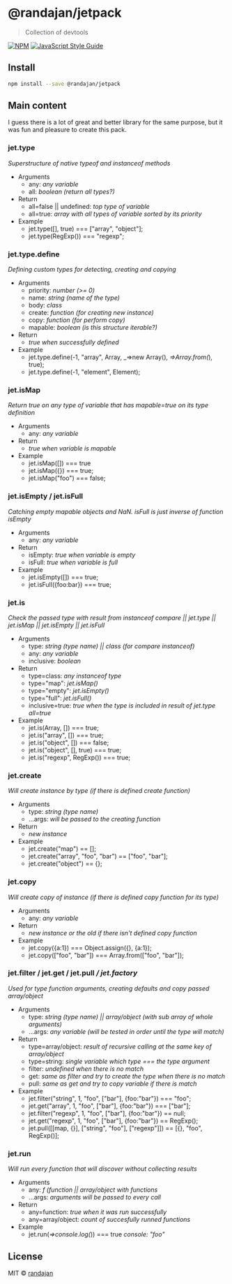 # @randajan/jetpack

> Collection of devtools

[![NPM](https://img.shields.io/npm/v/@randajan/jetpack.svg)](https://www.npmjs.com/package/@randajan/jetpack) [![JavaScript Style Guide](https://img.shields.io/badge/code_style-standard-brightgreen.svg)](https://standardjs.com)

## Install

```bash
npm install --save @randajan/jetpack
```

## Main content

I guess there is a lot of great and better library for the same purpose, but it was fun and pleasure to create this pack.


### __jet.type__
_Superstructure of native typeof and instanceof methods_

* Arguments
  * any: _any variable_
  * all: _boolean (return all types?)_
* Return
  * all=false || undefined: _top type of variable_
  * all=true: _array with all types of variable sorted by its priority_
* Example
  * jet.type([], true) === ["array", "object"];
  * jet.type(RegExp()) === "regexp";

### __jet.type.define__
_Defining custom types for detecting, creating and copying_

* Arguments
  * priority: _number (>= 0)_
  * name: _string (name of the type)_
  * body: _class_
  * create: _function (for creating new instance)_
  * copy: _function (for perform copy)_
  * mapable: _boolean (is this structure iterable?)_
* Return
  * _true when successfully defined_
* Example
  * jet.type.define(-1, "array", Array, _=>new Array(), _=>Array.from(_), true);
  * jet.type.define(-1, "element", Element);

### __jet.isMap__
_Return true on any type of variable that has mapable=true on its type definition_

* Arguments
  * any: _any variable_
* Return
  * _true when variable is mapable_
* Example
  * jet.isMap([]) === true
  * jet.isMap({}) === true;
  * jet.isMap("foo") === false;

### __jet.isEmpty / jet.isFull__
_Catching empty mapable objects and NaN. isFull is just inverse of function isEmpty_

* Arguments
  * any: _any variable_
* Return
  * isEmpty: _true when variable is empty_
  * isFull: _true when variable is full_
* Example
  * jet.isEmpty([]) === true;
  * jet.isFull({foo:bar}) === true;

### __jet.is__
_Check the passed type with result from instanceof compare || jet.type || jet.isMap || jet.isEmpty || jet.isFull_

* Arguments
  * type: _string (type name) || class (for compare instanceof)_
  * any: _any variable_
  * inclusive: _boolean_
* Return
  * type=class: _any instanceof type_
  * type="map": _jet.isMap()_
  * type="empty": _jet.isEmpty()_
  * type="full": _jet.isFull()_
  * inclusive=true: _true when the type is included in result of jet.type all=true_
* Example
  * jet.is(Array, []) === true;
  * jet.is("array", []) === true;
  * jet.is("object", []) === false;
  * jet.is("object", [], true) === true;
  * jet.is("regexp", RegExp()) === true;

### __jet.create__
_Will create instance by type (if there is defined create function)_

* Arguments
  * type: _string (type name)_
  * ...args: _will be passed to the creating function_
* Return
  * _new instance_
* Example
  * jet.create("map") == [];
  * jet.create("array", "foo", "bar") == ["foo", "bar"];
  * jet.create("object") == {};

### __jet.copy__
_Will create copy of instance (if there is defined copy function for its type)_

* Arguments
  * any: _any variable_
* Return
  * _new instance or the old if there isn't defined copy function_
* Example
  * jet.copy({a:1}) === Object.assign({}, {a:1});
  * jet.copy(["foo", "bar"]) === Array.from(["foo", "bar"]);

### __jet.filter / jet.get / jet.pull__ _/ jet.factory_
_Used for type function arguments, creating defaults and copy passed array/object_

* Arguments
  * type: _string (type name) || array/object (with sub array of whole arguments)_
  * ...args: _any variable (will be tested in order until the type will match)_
* Return
  * type=array/object: _result of recursive calling at the same key of array/object_
  * type=string: _single variable which type === the type argument_
  * filter: _undefined when there is no match_
  * get: _same as filter and try to create the type when there is no match_
  * pull: _same as get and try to copy variable if there is match_
* Example
  * jet.filter("string", 1, "foo", ["bar"], {foo:"bar"}) === "foo";
  * jet.get("array", 1, "foo", ["bar"], {foo:"bar"}) === ["bar"];
  * jet.filter("regexp", 1, "foo", ["bar"], {foo:"bar"}) == null;
  * jet.get("regexp", 1, "foo", ["bar"], {foo:"bar"}) == RegExp();
  * jet.pull([[map, {}], ["string", "foo"], ["regexp"]]) == [{}, "foo", RegExp()];

### __jet.run__
_Will run every function that will discover without collecting results_

* Arguments
  * any: _f (function || array/object with functions_
  * ...args: _arguments will be passed to every call_
* Return
  * any=function: _true when it was run successfully_
  * any=array/object: _count of succesfully runned functions_
* Example
  * jet.run(_=>console.log(_)) === true _console: "foo"_


## License

MIT © [randajan](https://github.com/randajan)
